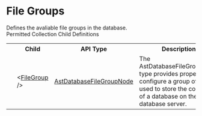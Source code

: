 # File Groups

<div class="LanguageSummary"><div class ="SummaryItem">Defines the avaliable file groups in the database.</div></div><div class="SchemaBindingGroup"><div class="SchemaBindingGroupHeader">Permitted Collection Child Definitions</div><table id="SchemaBindingList" class="SchemaBindingList"><tbody><tr><th class="SchemaBindingIconColumnHeader">&nbsp;</th><th class="SchemaBindingNameColumnHeader">Child</th><th class="SchemaBindingTypeColumnHeader">API Type</th><th class="SchemaBindingSummaryColumnHeader">Description</th></tr><tr class="cd0"><td class="SchemaBindingIcon"><div class="NotRequired" /></td><td class="SchemaBindingName"><span class="punc">&lt;</span><a href=Varigence.Languages.Biml.Table.AstDatabaseFileGroupNode.html">FileGroup</a><span class="punc"> /&gt;</span></td><td class="SchemaBindingType"><a href="../api-reference/Varigence.Languages.Biml.Table.AstDatabaseFileGroupNode.html">AstDatabaseFileGroupNode</a></td><td class="SchemaBindingSummary">The AstDatabaseFileGroupNode type provides properties to configure a group of file used to store the contents of a database on the database server.</td></tr></tbody></table></div>